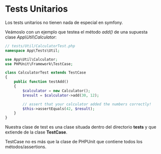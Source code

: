 Tests Unitarios
===============

Los tests unitarios no tienen nada de especial en symfony.

Veámoslo con un ejemplo que testea el método *add()* de una supuesta clase *App\Util\Calculator*:


```php
// tests/Util/CalculatorTest.php
namespace App\Tests\Util;

use App\Util\Calculator;
use PHPUnit\Framework\TestCase;

class CalculatorTest extends TestCase
{
    public function testAdd()
    {
        $calculator = new Calculator();
        $result = $calculator->add(30, 12);

        // assert that your calculator added the numbers correctly!
        $this->assertEquals(42, $result);
    }
}
```

Nuestra clase de test es una clase situada dentro del directorio **tests** y que extiende de la clase **TestCase**.

TestCase no es más que la clase de PHPUnit que contiene todos los métodos/assertions.


